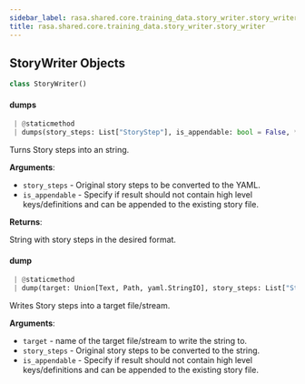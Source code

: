 ```yaml
---
sidebar_label: rasa.shared.core.training_data.story_writer.story_writer
title: rasa.shared.core.training_data.story_writer.story_writer
---
```


## StoryWriter Objects

```python
class StoryWriter()
```

#### dumps

```python
 | @staticmethod
 | dumps(story_steps: List["StoryStep"], is_appendable: bool = False, **kwargs: Any) -> Text
```

Turns Story steps into an string.

**Arguments**:

- `story_steps` - Original story steps to be converted to the YAML.
- `is_appendable` - Specify if result should not contain
  high level keys/definitions and can be appended to
  the existing story file.

**Returns**:

  String with story steps in the desired format.

#### dump

```python
 | @staticmethod
 | dump(target: Union[Text, Path, yaml.StringIO], story_steps: List["StoryStep"], is_appendable: bool = False) -> None
```

Writes Story steps into a target file/stream.

**Arguments**:

- `target` - name of the target file/stream to write the string to.
- `story_steps` - Original story steps to be converted to the string.
- `is_appendable` - Specify if result should not contain
  high level keys/definitions and can be appended to
  the existing story file.

